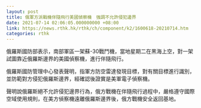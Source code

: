 ```yaml
---
layout: post
title: 俄軍方派戰機伴隨飛行美國偵察機　強調不允許侵犯邊界
date: 2021-07-14 02:06:05.000000000 +08:00
link: https://news.rthk.hk/rthk/ch/component/k2/1600618-20210714.htm
categories: rthk
---
```


俄羅斯國防部表示，南部軍區一架蘇-30戰鬥機，當地星期二在黑海上空，對一架試圖靠近俄羅斯邊界的美國偵察機，進行伴隨飛行。

俄羅斯國防管理中心發表聲明，指軍方防空雷達發現目標，對有關目標進行識別，並防範對方侵犯俄羅斯邊界，經確認後證實是美軍電子偵察機。

聲明說俄羅斯絕不允許侵犯邊界行為，俄方戰機在伴隨飛行過程中，嚴格遵守國際空域使用規則，在美方偵察機遠離俄羅斯邊界後，俄方戰機安全返回基地。
